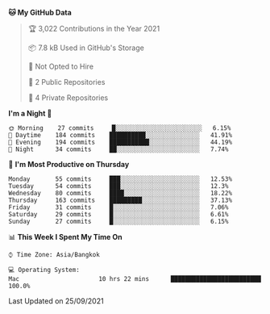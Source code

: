 <!--START_SECTION:waka-->
**🐱 My GitHub Data** 

> 🏆 3,022 Contributions in the Year 2021
 > 
> 📦 7.8 kB Used in GitHub's Storage 
 > 
> 🚫 Not Opted to Hire
 > 
> 📜 2 Public Repositories 
 > 
> 🔑 4 Private Repositories  
 > 
**I'm a Night 🦉** 

```text
🌞 Morning    27 commits     █░░░░░░░░░░░░░░░░░░░░░░░░   6.15% 
🌆 Daytime    184 commits    ██████████░░░░░░░░░░░░░░░   41.91% 
🌃 Evening    194 commits    ███████████░░░░░░░░░░░░░░   44.19% 
🌙 Night      34 commits     ██░░░░░░░░░░░░░░░░░░░░░░░   7.74%

```
📅 **I'm Most Productive on Thursday** 

```text
Monday       55 commits     ███░░░░░░░░░░░░░░░░░░░░░░   12.53% 
Tuesday      54 commits     ███░░░░░░░░░░░░░░░░░░░░░░   12.3% 
Wednesday    80 commits     ████░░░░░░░░░░░░░░░░░░░░░   18.22% 
Thursday     163 commits    █████████░░░░░░░░░░░░░░░░   37.13% 
Friday       31 commits     █░░░░░░░░░░░░░░░░░░░░░░░░   7.06% 
Saturday     29 commits     █░░░░░░░░░░░░░░░░░░░░░░░░   6.61% 
Sunday       27 commits     █░░░░░░░░░░░░░░░░░░░░░░░░   6.15%

```


📊 **This Week I Spent My Time On** 

```text
⌚︎ Time Zone: Asia/Bangkok

💻 Operating System: 
Mac                      10 hrs 22 mins      █████████████████████████   100.0%

```


 Last Updated on 25/09/2021
<!--END_SECTION:waka-->